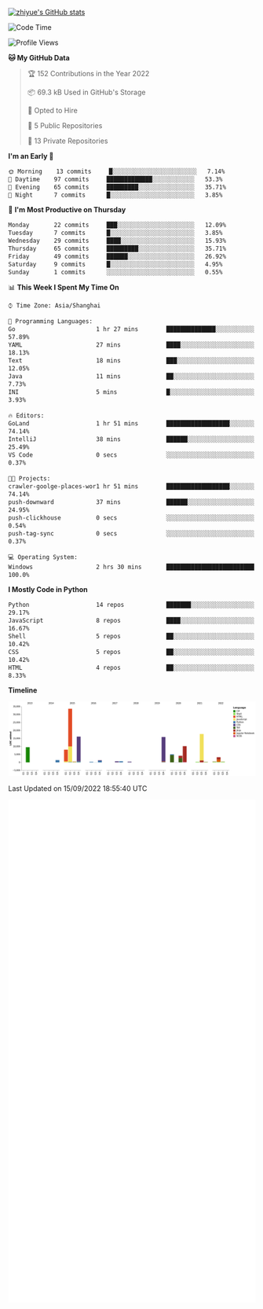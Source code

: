
[![zhiyue's GitHub stats](https://github-readme-stats.vercel.app/api?username=zhiyue)](https://github.com/anuraghazra/github-readme-stats&&show_icons=true)

<!--START_SECTION:waka-->
![Code Time](http://img.shields.io/badge/Code%20Time-666%20hrs%205%20mins-blue)

![Profile Views](http://img.shields.io/badge/Profile%20Views-1-blue)

**🐱 My GitHub Data** 

> 🏆 152 Contributions in the Year 2022
 > 
> 📦 69.3 kB Used in GitHub's Storage 
 > 
> 💼 Opted to Hire
 > 
> 📜 5 Public Repositories 
 > 
> 🔑 13 Private Repositories  
 > 
**I'm an Early 🐤** 

```text
🌞 Morning    13 commits     █░░░░░░░░░░░░░░░░░░░░░░░░   7.14% 
🌆 Daytime    97 commits     █████████████░░░░░░░░░░░░   53.3% 
🌃 Evening    65 commits     █████████░░░░░░░░░░░░░░░░   35.71% 
🌙 Night      7 commits      █░░░░░░░░░░░░░░░░░░░░░░░░   3.85%

```
📅 **I'm Most Productive on Thursday** 

```text
Monday       22 commits     ███░░░░░░░░░░░░░░░░░░░░░░   12.09% 
Tuesday      7 commits      █░░░░░░░░░░░░░░░░░░░░░░░░   3.85% 
Wednesday    29 commits     ████░░░░░░░░░░░░░░░░░░░░░   15.93% 
Thursday     65 commits     █████████░░░░░░░░░░░░░░░░   35.71% 
Friday       49 commits     ██████░░░░░░░░░░░░░░░░░░░   26.92% 
Saturday     9 commits      █░░░░░░░░░░░░░░░░░░░░░░░░   4.95% 
Sunday       1 commits      ░░░░░░░░░░░░░░░░░░░░░░░░░   0.55%

```


📊 **This Week I Spent My Time On** 

```text
⌚︎ Time Zone: Asia/Shanghai

💬 Programming Languages: 
Go                       1 hr 27 mins        ██████████████░░░░░░░░░░░   57.89% 
YAML                     27 mins             ████░░░░░░░░░░░░░░░░░░░░░   18.13% 
Text                     18 mins             ███░░░░░░░░░░░░░░░░░░░░░░   12.05% 
Java                     11 mins             ██░░░░░░░░░░░░░░░░░░░░░░░   7.73% 
INI                      5 mins              █░░░░░░░░░░░░░░░░░░░░░░░░   3.93%

🔥 Editors: 
GoLand                   1 hr 51 mins        ██████████████████░░░░░░░   74.14% 
IntelliJ                 38 mins             ██████░░░░░░░░░░░░░░░░░░░   25.49% 
VS Code                  0 secs              ░░░░░░░░░░░░░░░░░░░░░░░░░   0.37%

🐱‍💻 Projects: 
crawler-goolge-places-wor1 hr 51 mins        ██████████████████░░░░░░░   74.14% 
push-downward            37 mins             ██████░░░░░░░░░░░░░░░░░░░   24.95% 
push-clickhouse          0 secs              ░░░░░░░░░░░░░░░░░░░░░░░░░   0.54% 
push-tag-sync            0 secs              ░░░░░░░░░░░░░░░░░░░░░░░░░   0.37%

💻 Operating System: 
Windows                  2 hrs 30 mins       █████████████████████████   100.0%

```

**I Mostly Code in Python** 

```text
Python                   14 repos            ███████░░░░░░░░░░░░░░░░░░   29.17% 
JavaScript               8 repos             ████░░░░░░░░░░░░░░░░░░░░░   16.67% 
Shell                    5 repos             ██░░░░░░░░░░░░░░░░░░░░░░░   10.42% 
CSS                      5 repos             ██░░░░░░░░░░░░░░░░░░░░░░░   10.42% 
HTML                     4 repos             ██░░░░░░░░░░░░░░░░░░░░░░░   8.33%

```


**Timeline**

![Chart not found](https://raw.githubusercontent.com/zhiyue/zhiyue/main/charts/bar_graph.png) 


 Last Updated on 15/09/2022 18:55:40 UTC
<!--END_SECTION:waka-->

<!-- [![Top Langs](https://github-readme-stats.vercel.app/api/top-langs/?username=zhiyue)](https://github.com/anuraghazra/github-readme-stats) -->

![](./github-metrics.svg)

